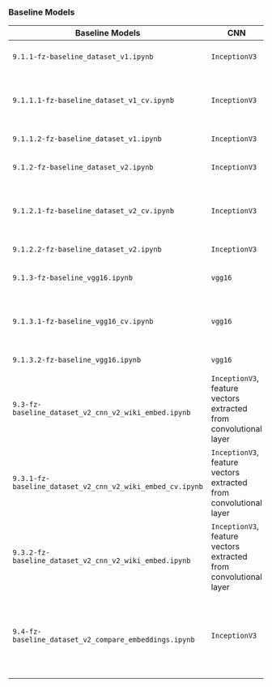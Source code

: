 ### Baseline Models

|Baseline Models|CNN|Embeddings|DataLoader|Purpose|
|-|-|-|-|-|
|`9.1.1-fz-baseline_dataset_v1.ipynb`|`InceptionV3`|`glove.6B.200d`|Slow dataloader|Test on the valid dataset|
|`9.1.1.1-fz-baseline_dataset_v1_cv.ipynb`|`InceptionV3`|`glove.6B.200d`|Slow dataloader|Cross-validation on the train-valid dataset|
|`9.1.1.2-fz-baseline_dataset_v1.ipynb`|`InceptionV3`|`glove.6B.200d`|Slow dataloader|Final model|
|`9.1.2-fz-baseline_dataset_v2.ipynb`|`InceptionV3`|`glove.6B.200d`|Fast dataloader|Test on the valid dataset|
|`9.1.2.1-fz-baseline_dataset_v2_cv.ipynb`|`InceptionV3`|`glove.6B.200d`|Fast dataloader|Cross-validation on the train-valid dataset|
|`9.1.2.2-fz-baseline_dataset_v2.ipynb`|`InceptionV3`|`glove.6B.200d`|Fast dataloader|Final model|
|`9.1.3-fz-baseline_vgg16.ipynb`|`vgg16`|`glove.6B.200d`|Slow dataloader|Test on the valid dataset|
|`9.1.3.1-fz-baseline_vgg16_cv.ipynb`|`vgg16`|`glove.6B.200d`|Slow dataloader|Cross-validation on the train-valid dataset|
|`9.1.3.2-fz-baseline_vgg16.ipynb`|`vgg16`|`glove.6B.200d`|Slow dataloader|Final model|
|`9.3-fz-baseline_dataset_v2_cnn_v2_wiki_embed.ipynb`|`InceptionV3`, feature vectors extracted from convolutional layer|`enwiki_20180420_500d`|Fast dataloader|Test on the valid dataset|
|`9.3.1-fz-baseline_dataset_v2_cnn_v2_wiki_embed_cv.ipynb`|`InceptionV3`, feature vectors extracted from convolutional layer|`enwiki_20180420_500d`|Fast dataloader|Cross-validation on the train-valid dataset|
|`9.3.2-fz-baseline_dataset_v2_cnn_v2_wiki_embed.ipynb`|`InceptionV3`, feature vectors extracted from convolutional layer|`enwiki_20180420_500d`|Fast dataloader|Final model|
|`9.4-fz-baseline_dataset_v2_compare_embeddings.ipynb`|`InceptionV3`|`enwiki_20180420_500d`|Fast dataloader|Compare pre-trained embeddings and embeddings learned from scratch|